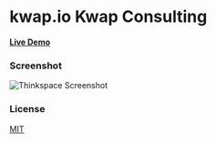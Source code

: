 # kwap.io Kwap Consulting

[**Live Demo**](https://kwap.io/)

### Screenshot

![Thinkspace Screenshot]()

### License

[MIT](LICENSE.md)
